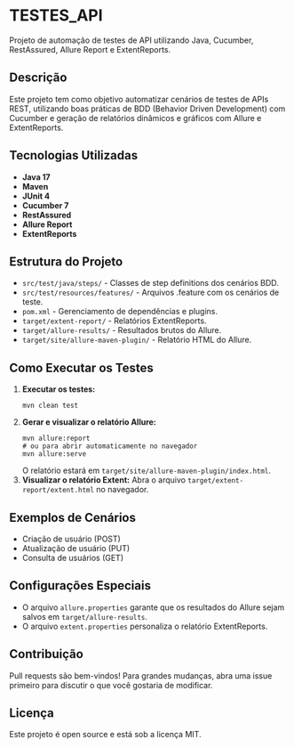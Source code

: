 # TESTES_API

Projeto de automação de testes de API utilizando Java, Cucumber, RestAssured, Allure Report e ExtentReports.

## Descrição
Este projeto tem como objetivo automatizar cenários de testes de APIs REST, utilizando boas práticas de BDD (Behavior Driven Development) com Cucumber e geração de relatórios dinâmicos e gráficos com Allure e ExtentReports.

## Tecnologias Utilizadas
- **Java 17**
- **Maven**
- **JUnit 4**
- **Cucumber 7**
- **RestAssured**
- **Allure Report**
- **ExtentReports**

## Estrutura do Projeto
- `src/test/java/steps/` - Classes de step definitions dos cenários BDD.
- `src/test/resources/features/` - Arquivos .feature com os cenários de teste.
- `pom.xml` - Gerenciamento de dependências e plugins.
- `target/extent-report/` - Relatórios ExtentReports.
- `target/allure-results/` - Resultados brutos do Allure.
- `target/site/allure-maven-plugin/` - Relatório HTML do Allure.

## Como Executar os Testes
1. **Executar os testes:**
   ```
   mvn clean test
   ```
2. **Gerar e visualizar o relatório Allure:**
   ```
   mvn allure:report
   # ou para abrir automaticamente no navegador
   mvn allure:serve
   ```
   O relatório estará em `target/site/allure-maven-plugin/index.html`.
3. **Visualizar o relatório Extent:**
   Abra o arquivo `target/extent-report/extent.html` no navegador.

## Exemplos de Cenários
- Criação de usuário (POST)
- Atualização de usuário (PUT)
- Consulta de usuários (GET)

## Configurações Especiais
- O arquivo `allure.properties` garante que os resultados do Allure sejam salvos em `target/allure-results`.
- O arquivo `extent.properties` personaliza o relatório ExtentReports.

## Contribuição
Pull requests são bem-vindos! Para grandes mudanças, abra uma issue primeiro para discutir o que você gostaria de modificar.

## Licença
Este projeto é open source e está sob a licença MIT.

